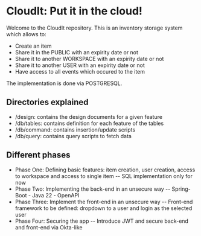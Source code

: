 # CloudIt: Put it in the cloud! 

Welcome to the CloudIt repository. This is an inventory storage system which allows to:
- Create an item
- Share it in the PUBLIC with an expirity date or not
- Share it to another WORKSPACE with an expirity date or not
- Share it to another USER with an expirity date or not
- Have access to all events which occured to the item

The implementation is done via POSTGRESQL. 

## Directories explained

- /design: contains the design documents for a given feature
- /db/tables: contains definition for each feature of the tables
- /db/command: contains insertion/update scripts
- /db/query: contains query scripts to fetch data 

## Different phases

- Phase One: Defining basic features: item creation, user creation, access to workspace and access to single item
-- SQL implementation only for now
- Phase Two: Implementing the back-end in an unsecure way 
-- Spring-Boot - Java 22 - OpenAPI
- Phase Three: Implement the front-end in an unsecure way 
-- Front-end framework to be defined: dropdown to a user and login as the selected user
- Phase Four: Securing the app
-- Introduce JWT and secure back-end and front-end via Okta-like 
